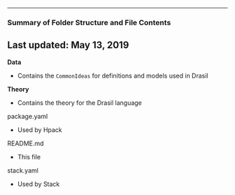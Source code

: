 --------------------------------------------------
### Summary of Folder Structure and File Contents
Last updated: May 13, 2019
--------------------------------------------------

**Data**
  - Contains the `CommonIdeas` for definitions and models used in Drasil

**Theory**
  - Contains the theory for the Drasil language

package.yaml
  - Used by Hpack 

README.md
  - This file

stack.yaml
  - Used by Stack